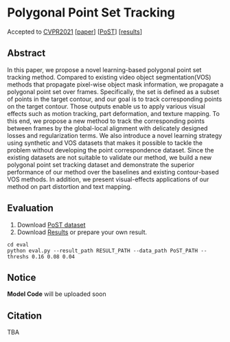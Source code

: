 # Polygonal Point Set Tracking
Accepted to [CVPR2021](http://cvpr2021.thecvf.com/)
\[[paper](https://arxiv.org/abs/2105.14584)\]
\[[PoST](https://drive.google.com/file/d/1yNhiCtnWpzYZuuRGR886WZ48Fpwt-EhY/view?usp=sharing)\]
\[[results](https://drive.google.com/file/d/1gElr0mvIivMHrzj3etMAssNZzGZOmfin/view?usp=sharing)\]

## Abstract
In this paper, we propose a novel learning-based polygonal point set tracking method.
Compared to existing video object segmentation(VOS) methods that propagate pixel-wise object mask information, we propagate a polygonal point set over frames. 
Specifically, the set is defined as a subset of points in the target contour, and our goal is to track corresponding points on the target contour.
Those outputs enable us to apply various visual effects such as motion tracking, part deformation, and texture mapping.
To this end, we propose a new method to track the corresponding points between frames by the global-local alignment with delicately designed losses and regularization terms.
We also introduce a novel learning strategy using synthetic and VOS datasets that makes it possible to tackle the problem without developing the point correspondence dataset.
Since the existing datasets are not suitable to validate our method, we build a new polygonal point set tracking dataset and demonstrate the superior performance of our method over the baselines and existing contour-based VOS methods.
In addition, we present visual-effects applications of our method on part distortion and text mapping.

## Evaluation
1. Download [PoST dataset](https://drive.google.com/file/d/1yNhiCtnWpzYZuuRGR886WZ48Fpwt-EhY/view?usp=sharing)
2. Download [Results](https://drive.google.com/file/d/1gElr0mvIivMHrzj3etMAssNZzGZOmfin/view?usp=sharing) or prepare your own result.
```
cd eval
python eval.py --result_path RESULT_PATH --data_path PoST_PATH --threshs 0.16 0.08 0.04
```

## Notice
**Model Code** will be uploaded soon

## Citation
TBA

